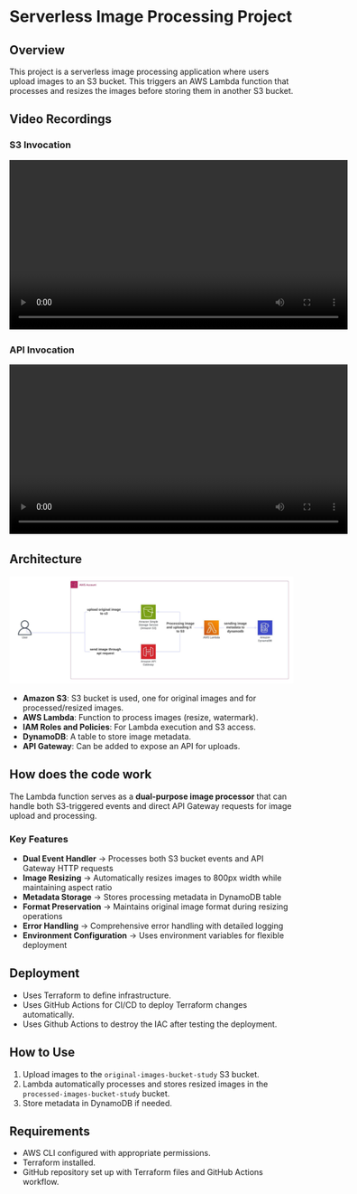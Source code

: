 # Serverless Image Processing Project

## Overview
This project is a serverless image processing application where users upload images to an S3 bucket. This triggers an AWS Lambda function that processes and resizes the images before storing them in another S3 bucket.

## Video Recordings

### S3 Invocation
<video width="600" controls>
  <source src="video-recordings/s3-invocation.webm" type="video/webm">
  Your browser does not support the video tag.
</video>

### API Invocation
<video width="600" controls>
  <source src="video-recordings/api-invocation.webm" type="video/webm">
  Your browser does not support the video tag.
</video>

## Architecture
![diagram Image](diagram.jpeg)
- **Amazon S3**: S3 bucket is used, one for original images and for processed/resized images.
- **AWS Lambda**: Function to process images (resize, watermark).
- **IAM Roles and Policies**: For Lambda execution and S3 access.
- **DynamoDB**: A table to store image metadata.
- **API Gateway**: Can be added to expose an API for uploads.

## How does the code work
The Lambda function serves as a **dual-purpose image processor** that can handle both S3-triggered events and direct API Gateway requests for image upload and processing.

  ### Key Features
  -  **Dual Event Handler** → Processes both S3 bucket events and API Gateway HTTP requests
  -  **Image Resizing** → Automatically resizes images to 800px width while maintaining aspect ratio
  -  **Metadata Storage** → Stores processing metadata in DynamoDB table
  -  **Format Preservation** → Maintains original image format during resizing operations
  -  **Error Handling** → Comprehensive error handling with detailed logging
  -  **Environment Configuration** → Uses environment variables for flexible deployment

## Deployment
- Uses Terraform to define infrastructure.
- Uses GitHub Actions for CI/CD to deploy Terraform changes automatically.
- Uses Github Actions to destroy the IAC after testing the deployment.

## How to Use
1. Upload images to the `original-images-bucket-study` S3 bucket.
2. Lambda automatically processes and stores resized images in the `processed-images-bucket-study` bucket.
3. Store metadata in DynamoDB if needed.

## Requirements
- AWS CLI configured with appropriate permissions.
- Terraform installed.
- GitHub repository set up with Terraform files and GitHub Actions workflow.
